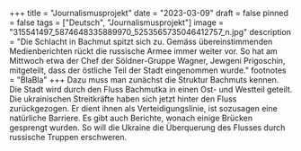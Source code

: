 +++
title = "Journalismusprojekt"
date = "2023-03-09"
draft = false
pinned = false
tags = ["Deutsch", "Journalismusprojekt"]
image = "315541497_5874648335889970_5253565735046412757_n.jpg"
description = "Die Schlacht in Bachmut spitzt sich zu. Gemäss übereinstimmenden Medienberichten rückt die russische Armee immer weiter vor. So hat am Mittwoch etwa der Chef der Söldner-Gruppe Wagner, Jewgeni Prigoschin, mitgeteilt, dass der östliche Teil der Stadt eingenommen wurde."
footnotes = "BlaBla"
+++
Dazu muss man zunächst die Struktur Bachmuts kennen. Die Stadt wird durch den Fluss Bachmutka in einen Ost- und Westteil geteilt. Die ukrainischen Streitkräfte haben sich jetzt hinter den Fluss zurückgezogen. Er dient ihnen als Verteidigungslinie, ist sozusagen eine natürliche Barriere. Es gibt auch Berichte, wonach einige Brücken gesprengt wurden. So will die Ukraine die Überquerung des Flusses durch russische Truppen erschweren.